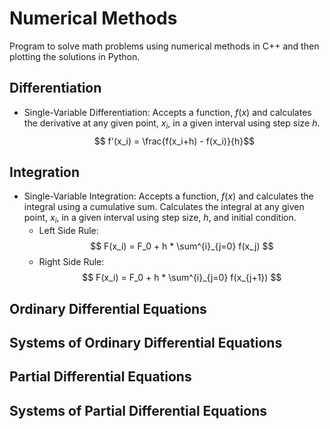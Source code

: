 # Numerical Methods
Program to solve math problems using numerical methods in C++ and then plotting the solutions in Python.

## Differentiation
* Single-Variable Differentiation: Accepts a function, $f(x)$ and calculates the derivative at any given point, $x_i$, in a given interval using step size $h$. $$ f'(x_i) =  \frac{f(x_i+h) - f(x_i)}{h}$$

## Integration
* Single-Variable Integration: Accepts a function, $f(x)$ and calculates the integral using a cumulative sum. Calculates the integral at any given point, $x_i$, in a given interval using step size, $h$, and initial condition.
    * Left Side Rule: $$ F(x_i) = F_0 + h * \sum^{i}_{j=0} f(x_j) $$
    * Right Side Rule: $$ F(x_i) = F_0 + h * \sum^{i}_{j=0} f(x_{j+1}) $$

## Ordinary Differential Equations

## Systems of Ordinary Differential Equations

## Partial Differential Equations

## Systems of Partial Differential Equations
